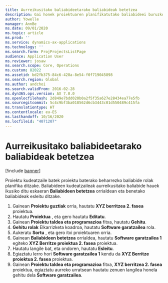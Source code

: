 ```yaml
---
title: Aurreikusitako baliabideetarako baliabideak betetzea
description: Gai honek proiektuaren planifikatutako baliabideei buruzko informazioa ematen du.
author: Yowelle
manager: AnnBe
ms.date: 09/01/2020
ms.topic: article
ms.prod: ''
ms.service: dynamics-ax-applications
ms.technology: ''
ms.search.form: ProjProjectsListPage
audience: Application User
ms.reviewer: josaw
ms.search.scope: Core, Operations
ms.custom: 82022
ms.assetid: bd2fb375-84c6-428a-8e54-f0f719045898
ms.search.region: Global
ms.author: andchoi
ms.search.validFrom: 2016-02-28
ms.dyn365.ops.version: AX 7.0.0
ms.openlocfilehash: 2d849e7bdd020b0a2f5f35a627e28434ea77e5fb
ms.sourcegitcommit: 5c4c9bf3ba018562d6cb3443c01d550489c415fa
ms.translationtype: HT
ms.contentlocale: eu-ES
ms.lasthandoff: 10/16/2020
ms.locfileid: "4071207"
---
```

# <a name="resource-fulfillment-for-planned-resources"></a>Aurreikusitako baliabideetarako baliabideak betetzea

[!include [banner](../includes/banner.md)]

Proiektu kudeatzaile batek proiektu baterako beharrezko baliabide rolak planifika ditzake. Baliabideen kudeatzaileak aurreikusitako baliabide hauek ikusiko ditu eskaeran **Baliabideen betetzea** orrialdean eta benetako baliabideak esleitu ditzake.

1. Gainean **Proiektu guztiak** orria, hautatu **XYZ berritzea 2. fasea** proiektua.
2. Hautatu **Proiektua** , eta gero hautatu **Editatu**.
3. Gainean **Proiektu taldea eta programazioa** fitxa, hautatu **Gehitu**.
4. **Gehitu rolak** Elkarrizketa koadroa, hautatu **Software garatzailea** rola.
5. Aukeratu **Sortu** , eta gero itxi proiektuaren orria.
6. Gainean **Baliabideen betetzea** orrialdea, hautatu **Software garatzailea 1** egiteko **XYZ Berritze proiektua 2. fasea** proiektua.
7. Hautatu langile bat, eta ondoren, hautatu **Esleitu**.
8. Egiaztatu lerro hori **Software garatzailea 1** kendu da **XYZ Berritze proiektua 2. fasea** proiektua.
9. Gainean **Proiektu taldea eta programazioa** fitxa, **XYZ berritzea 2. fasea** proiektua, egiaztatu aurreko urratsean hautatu zenuen langilea honela gehitu dela **Software garatzailea**.
